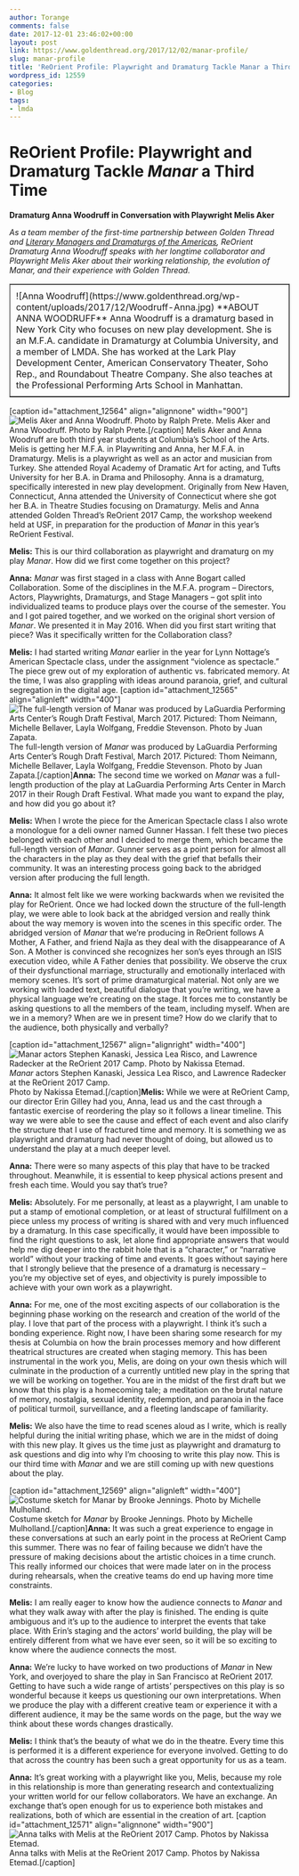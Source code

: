 ```yaml
---
author: Torange
comments: false
date: 2017-12-01 23:46:02+00:00
layout: post
link: https://www.goldenthread.org/2017/12/02/manar-profile/
slug: manar-profile
title: 'ReOrient Profile: Playwright and Dramaturg Tackle Manar a Third Time'
wordpress_id: 12559
categories:
- Blog
tags:
- lmda
---
```


# **ReOrient Profile: Playwright and Dramaturg Tackle _Manar_ a Third Time**

**Dramaturg Anna Woodruff in Conversation with Playwright Melis Aker**

_As a team member of the first-time partnership between Golden Thread and [Literary Managers and Dramaturgs of the Americas](http://www.lmda.org),
ReOrient Dramaturg Anna Woodruff speaks with her longtime collaborator and Playwright Melis Aker 
about their working relationship, the evolution of _Manar_, and their experience with Golden Thread._

<table width="90%" border="1" ><tr >
<td style="padding:10px;" >![Anna Woodruff](https://www.goldenthread.org/wp-content/uploads/2017/12/Woodruff-Anna.jpg)
**ABOUT ANNA WOODRUFF** 
Anna Woodruff is a dramaturg based in New York City who focuses on new play development. She is an M.F.A. candidate in Dramaturgy at Columbia University, and a member of LMDA. She has worked at the Lark Play Development Center, American Conservatory Theater, Soho Rep., and Roundabout Theatre Company. She also teaches at the Professional Performing Arts School in Manhattan.
</td></tr></table>



[caption id="attachment_12564" align="alignnone" width="900"]![Melis Aker and Anna Woodruff. Photo by Ralph Prete.](https://www.goldenthread.org/wp-content/uploads/2017/12/Melis-Anna-big.jpg) Melis Aker and Anna Woodruff. Photo by Ralph Prete.[/caption]
Melis Aker and Anna Woodruff are both third year students at Columbia’s School of the Arts. Melis is getting her M.F.A. in Playwriting and Anna, her M.F.A. in Dramaturgy. Melis is a playwright as well as an actor and musician from Turkey. She attended Royal Academy of Dramatic Art for acting, and Tufts University for her B.A. in Drama and Philosophy. Anna is a dramaturg, specifically interested in new play development. Originally from New Haven, Connecticut, Anna attended the University of Connecticut where she got her B.A. in Theatre Studies focusing on Dramaturgy. Melis and Anna attended Golden Thread’s ReOrient 2017 Camp, the workshop weekend held at USF, in preparation for the production of _Manar_ in this year’s ReOrient Festival. 

**Melis:** This is our third collaboration as playwright and dramaturg on my play _Manar_. How did we first come together on this project?

**Anna:** _Manar_ was first staged in a class with Anne Bogart called Collaboration. Some of the disciplines in the M.F.A. program – Directors, Actors, Playwrights, Dramaturgs, and Stage Managers – got split into individualized teams to produce plays over the course of the semester. You and I got paired together, and we worked on the original short version of _Manar_. We presented it in May 2016. When did you first start writing that piece? Was it specifically written for the Collaboration class?

**Melis:** I had started writing _Manar_ earlier in the year for Lynn Nottage’s American Spectacle class, under the assignment “violence as spectacle.” The piece grew out of my exploration of authentic vs. fabricated memory. At the time, I was also grappling with ideas around paranoia, grief, and cultural segregation in the digital age.
[caption id="attachment_12565" align="alignleft" width="400"]![The full-length version of Manar was produced by LaGuardia Performing Arts Center’s Rough Draft Festival, March 2017. Pictured: Thom Neimann, Michelle Bellaver, Layla Wolfgang, Freddie Stevenson. Photo by Juan Zapata.](https://www.goldenthread.org/wp-content/uploads/2017/12/manar-full.jpg)The full-length version of _Manar_ was produced by LaGuardia Performing Arts Center’s Rough Draft Festival, March 2017. Pictured: Thom Neimann, Michelle Bellaver, Layla Wolfgang, Freddie Stevenson. Photo by Juan Zapata.[/caption]**Anna:** The second time we worked on _Manar_ was a full-length production of the play at LaGuardia Performing Arts Center in March 2017 in their Rough Draft Festival. What made you want to expand the play, and how did you go about it?

**Melis:** When I wrote the piece for the American Spectacle class I also wrote a monologue for a deli owner named Gunner Hassan. I felt these two pieces belonged with each other and I decided to merge them, which became the full-length version of _Manar_. Gunner serves as a point person for almost all the characters in the play as they deal with the grief that befalls their community. It was an interesting process going back to the abridged version after producing the full length. 

**Anna:** It almost felt like we were working backwards when we revisited the play for ReOrient. Once we had locked down the structure of the full-length play, we were able to look back at the abridged version and really think about the way memory is woven into the scenes in this specific order. The abridged version of _Manar_ that we’re producing in ReOrient follows A Mother, A Father, and friend Najla as they deal with the disappearance of A Son. A Mother is convinced she recognizes her son’s eyes through an ISIS execution video, while A Father denies that possibility. We observe the crux of their dysfunctional marriage, structurally and emotionally interlaced with memory scenes. It’s sort of prime dramaturgical material. Not only are we working with loaded text, beautiful dialogue that you’re writing, we have a physical language we’re creating on the stage. It forces me to constantly be asking questions to all the members of the team, including myself. When are we in a memory? When are we in present time? How do we clarify that to the audience, both physically and verbally? 

[caption id="attachment_12567" align="alignright" width="400"]![Manar actors Stephen Kanaski, Jessica Lea Risco, and Lawrence Radecker at the ReOrient 2017 Camp. Photo by Nakissa Etemad.](https://www.goldenthread.org/wp-content/uploads/2017/12/manar-camp.jpg)_Manar_ actors Stephen Kanaski, Jessica Lea Risco, and Lawrence Radecker at the ReOrient 2017 Camp.  
Photo by Nakissa Etemad.[/caption]**Melis:** While we were at ReOrient Camp, our director Erin Gilley had you, Anna, lead us and the cast through a fantastic exercise of reordering the play so it follows a linear timeline. This way we were able to see the cause and effect of each event and also clarify the structure that I use of fractured time and memory. It is something we as playwright and dramaturg had never thought of doing, but allowed us to understand the play at a much deeper level.

**Anna:** There were so many aspects of this play that have to be tracked throughout. Meanwhile, it is essential to keep physical actions present and fresh each time. Would you say that’s true?

**Melis:** Absolutely. For me personally, at least as a playwright, I am unable to put a stamp of emotional completion, or at least of structural fulfillment on a piece unless my process of writing is shared with and very much influenced by a dramaturg. In this case specifically, it would have been impossible to find the right questions to ask, let alone find appropriate answers that would help me dig deeper into the rabbit hole that is a “character,” or “narrative world” without your tracking of time and events. It goes without saying here that I strongly believe that the presence of a dramaturg is necessary – you’re my objective set of eyes, and objectivity is purely impossible to achieve with your own work as a playwright.

**Anna:** For me, one of the most exciting aspects of our collaboration is the beginning phase working on the research and creation of the world of the play. I love that part of the process with a playwright. I think it’s such a bonding experience. Right now, I have been sharing some research for my thesis at Columbia on how the brain processes memory and how different theatrical structures are created when staging memory. This has been instrumental in the work you, Melis, are doing on your own thesis which will culminate in the production of a currently untitled new play in the spring that we will be working on together. You are in the midst of the first draft but we know that this play is a homecoming tale; a meditation on the brutal nature of memory, nostalgia, sexual identity, redemption, and paranoia in the face of political turmoil, surveillance, and a fleeting landscape of familiarity.

**Melis:** We also have the time to read scenes aloud as I write, which is really helpful during the initial writing phase, which we are in the midst of doing with this new play. It gives us the time just as playwright and dramaturg to ask questions and dig into why I’m choosing to write this play now. This is our third time with _Manar_ and we are still coming up with new questions about the play. 

[caption id="attachment_12569" align="alignleft" width="400"]![Costume sketch for Manar by Brooke Jennings. Photo by Michelle Mulholland.](https://www.goldenthread.org/wp-content/uploads/2017/12/manar-costumes.jpg)Costume sketch for _Manar_ by Brooke Jennings. Photo by Michelle Mulholland.[/caption]**Anna:** It was such a great experience to engage in these conversations at such an early point in the process at ReOrient Camp this summer. There was no fear of failing because we didn’t have the pressure of making decisions about the artistic choices in a time crunch. This really informed our choices that were made later on in the process during rehearsals, when the creative teams do end up having more time constraints. 

**Melis:** I am really eager to know how the audience connects to _Manar_ and what they walk away with after the play is finished. The ending is quite ambiguous and it’s up to the audience to interpret the events that take place. With Erin’s staging and the actors’ world building, the play will be entirely different from what we have ever seen, so it will be so exciting to know where the audience connects the most.

**Anna:** We’re lucky to have worked on two productions of _Manar_ in New York, and overjoyed to share the play in San Francisco at ReOrient 2017. Getting to have such a wide range of artists’ perspectives on this play is so wonderful because it keeps us questioning our own interpretations. When we produce the play with a different creative team or experience it with a different audience, it may be the same words on the page, but the way we think about these words changes drastically. 

**Melis:** I think that’s the beauty of what we do in the theatre. Every time this is performed it is a different experience for everyone involved. Getting to do that across the country has been such a great opportunity for us as a team.

**Anna:** It’s great working with a playwright like you, Melis, because my role in this relationship is more than generating research and contextualizing your written world for our fellow collaborators. We have an exchange. An exchange that’s open enough for us to experience both mistakes and realizations, both of which are essential in the creation of art.
[caption id="attachment_12571" align="alignnone" width="900"]![Anna talks with Melis at the ReOrient 2017 Camp. Photos by Nakissa Etemad.](https://www.goldenthread.org/wp-content/uploads/2017/12/manar-three.jpg)Anna talks with Melis at the ReOrient 2017 Camp. Photos by Nakissa Etemad.[/caption]
